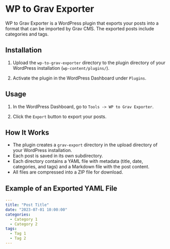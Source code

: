 # WP to Grav Exporter

WP to Grav Exporter is a WordPress plugin that exports your posts into a format that can be imported by Grav CMS. The exported posts include categories and tags.

## Installation

1. Upload the `wp-to-grav-exporter` directory to the plugin directory of your WordPress installation (`wp-content/plugins/`).

2. Activate the plugin in the WordPress Dashboard under `Plugins`.

## Usage

1. In the WordPress Dashboard, go to `Tools -> WP to Grav Exporter`.

2. Click the `Export` button to export your posts.

## How It Works

- The plugin creates a `grav-export` directory in the upload directory of your WordPress installation.
- Each post is saved in its own subdirectory.
- Each directory contains a YAML file with metadata (title, date, categories, and tags) and a Markdown file with the post content.
- All files are compressed into a ZIP file for download.

## Example of an Exported YAML File

```yaml
---
title: "Post Title"
date: "2023-07-01 10:00:00"
categories:
  - Category 1
  - Category 2
tags:
  - Tag 1
  - Tag 2
---

